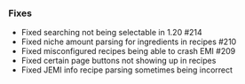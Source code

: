 ### Fixes
* Fixed searching not being selectable in 1.20 #214
* Fixed niche amount parsing for ingredients in recipes #210
* Fixed misconfigured recipes being able to crash EMI #209
* Fixed certain page buttons not showing up in recipes
* Fixed JEMI info recipe parsing sometimes being incorrect
